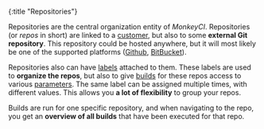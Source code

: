 {:title "Repositories"}

Repositories are the central organization entity of *MonkeyCI*.  Repositories
(or *repos* in short) are linked to a [customer](/pages/customers), but also to
some **external Git repository**.  This repository could be hosted anywhere, but
it will most likely be one of the supported platforms ([Github](https://github.com),
[BitBucket](https://bitbucket.org)).

Repositories also can have [labels](/pages/labels) attached to them.  These
labels are used to **organize the repos**, but also to give [builds](/pages/builds)
for these repos access to various [parameters](/pages/params).  The same label
can be assigned multiple times, with different values.  This allows you **a lot of
flexibility** to group your repos.

Builds are run for one specific repository, and when navigating to the repo, you
get an **overview of all builds** that have been executed for that repo.